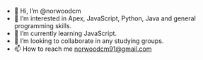 - 👋 Hi, I’m @norwoodcm
- 👀 I’m interested in Apex, JavaScript, Python, Java and general programming skills.
- 🌱 I’m currently learning JavaScript.
- 💞️ I’m looking to collaborate in any studying groups.
- 📫 How to reach me norwoodcm91@gmail.com

<!---
norwoodcm/norwoodcm is a ✨ special ✨ repository because its `README.md` (this file) appears on your GitHub profile.
You can click the Preview link to take a look at your changes.
--->
